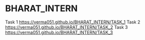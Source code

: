# BHARAT_INTERN
Task 1
https://verma051.github.io/BHARAT_INTERN/TASK_1
Task 2
https://verma051.github.io/BHARAT_INTERN/TASK_2
Task 3
https://verma051.github.io/BHARAT_INTERN/TASK_3
